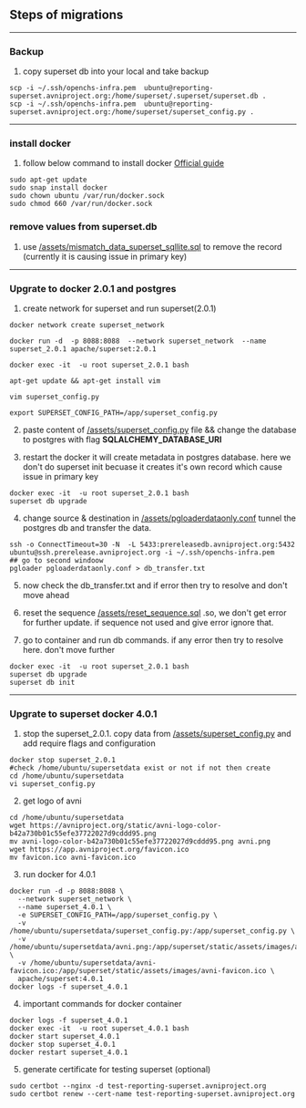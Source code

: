 ## Steps of migrations

---

### Backup

1. copy superset db into your local and take backup

```shell
scp -i ~/.ssh/openchs-infra.pem  ubuntu@reporting-superset.avniproject.org:/home/superset/.superset/superset.db .
scp -i ~/.ssh/openchs-infra.pem  ubuntu@reporting-superset.avniproject.org:/home/superset/superset_config.py . 
```
---


### install docker
1. follow below command to install docker [Official guide](https://docs.docker.com/desktop/install/ubuntu/)
```shell
sudo apt-get update
sudo snap install docker
sudo chown ubuntu /var/run/docker.sock
sudo chmod 660 /var/run/docker.sock
```



### remove values from superset.db

1. use [/assets/mismatch_data_superset_sqllite.sql](https://github.com/avniproject/avni-infra/blob/master/reportingSystem/superset/assets/mismatch_data_superset_sqllite.sql) to remove the record (currently it is causing issue in primary key)


---
### Upgrate to docker 2.0.1 and postgres

1. create network for superset and run superset(2.0.1)  
```shell
docker network create superset_network

docker run -d  -p 8088:8088  --network superset_network  --name superset_2.0.1 apache/superset:2.0.1

docker exec -it  -u root superset_2.0.1 bash

apt-get update && apt-get install vim

vim superset_config.py

export SUPERSET_CONFIG_PATH=/app/superset_config.py
```

2. paste content of [/assets/superset_config.py](https://github.com/avniproject/avni-infra/blob/master/reportingSystem/superset/assets/superset_config.py) file && change the database to postgres with flag **SQLALCHEMY_DATABASE_URI**

3. restart the docker it will create metadata in postgres database. here we don't do superset init becuase it creates it's own record which cause issue in primary key
```shell
docker exec -it  -u root superset_2.0.1 bash
superset db upgrade
```

4. change source & destination in [/assets/pgloaderdataonly.conf](https://github.com/avniproject/avni-infra/blob/master/reportingSystem/superset/assets/pgloaderdataonly.conf) tunnel the postgres db and transfer the data.
```shell
ssh -o ConnectTimeout=30 -N  -L 5433:prereleasedb.avniproject.org:5432 ubuntu@ssh.prerelease.avniproject.org -i ~/.ssh/openchs-infra.pem
## go to second windoow
pgloader pgloaderdataonly.conf > db_transfer.txt
```

5. now check the db_transfer.txt and if error then try to resolve and don't move ahead


6. reset the sequence [/assets/reset_sequence.sql](https://github.com/avniproject/avni-infra/blob/master/reportingSystem/superset/assets/reset_sequence.sql) .so, we don't get error for further update. if sequence not used and give error ignore that.
   

7. go to container and run db commands. if any error then try to resolve here. don't move further
```shell
docker exec -it  -u root superset_2.0.1 bash
superset db upgrade
superset db init
```

---
### Upgrate to superset docker 4.0.1


1. stop the superset_2.0.1. copy data from  [/assets/superset_config.py](https://github.com/avniproject/avni-infra/blob/master/reportingSystem/superset/assets/superset_config.py) and add require flags and configuration
```shell
docker stop superset_2.0.1
#check /home/ubuntu/supersetdata exist or not if not then create
cd /home/ubuntu/supersetdata
vi superset_config.py
```

2. get logo of avni
```shell
cd /home/ubuntu/supersetdata
wget https://avniproject.org/static/avni-logo-color-b42a730b01c55efe37722027d9cddd95.png
mv avni-logo-color-b42a730b01c55efe37722027d9cddd95.png avni.png
wget https://app.avniproject.org/favicon.ico
mv favicon.ico avni-favicon.ico
```

3. run docker for 4.0.1
```shell
docker run -d -p 8088:8088 \
  --network superset_network \
  --name superset_4.0.1 \
  -e SUPERSET_CONFIG_PATH=/app/superset_config.py \
  -v /home/ubuntu/supersetdata/superset_config.py:/app/superset_config.py \
  -v /home/ubuntu/supersetdata/avni.png:/app/superset/static/assets/images/avni.png \
  -v /home/ubuntu/supersetdata/avni-favicon.ico:/app/superset/static/assets/images/avni-favicon.ico \
  apache/superset:4.0.1
docker logs -f superset_4.0.1  
```

4. important commands for docker container
```shell
docker logs -f superset_4.0.1
docker exec -it  -u root superset_4.0.1 bash
docker start superset_4.0.1
docker stop superset_4.0.1
docker restart superset_4.0.1
```

5. generate certificate for testing superset (optional)
```shell
sudo certbot --nginx -d test-reporting-superset.avniproject.org
sudo certbot renew --cert-name test-reporting-superset.avniproject.org 
```